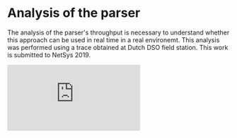 # Analysis of the parser

The analysis of the parser's throughput is necessary to understand whether this approach can be used in real time in a real environemt. This analysis was performed using a trace obtained at Dutch DSO field station. This work is submitted to NetSys 2019. 

![throughput](https://github.com/jjchromik/hilti-104/analysis/var_tcp_len_through.pdf "Throughput as function of the PCAP file size")
